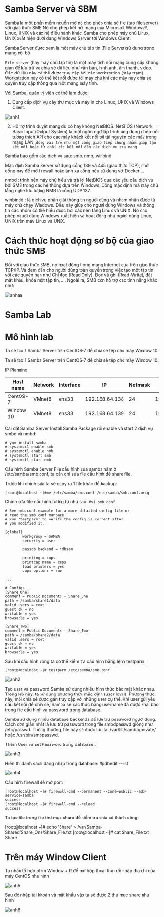 # Samba Server và SBM
Samba là một phần mềm nguồn mở nó cho phép chia sẻ file (tạo file server) với giao thức SMB Nó cho phép kết nối mạng của Microsoft Windows®, Linux, UNIX và các hệ điều hành khác. Samba cho phép máy chủ Linux, UNIX xuất hiện dưới dạng Windows Server tới Windows Client.

Samba Server được xem là một máy chủ tập tin (File Server)sử dụng trong mạng nội bộ

`File server` (hay máy chủ tập tin) là một máy tính nối mạng cung cấp không gian để lưu trữ và chia sẻ dữ liệu như văn bản, hình ảnh, âm thanh, video. Các dữ liệu này có thể được truy cập bởi các workstation (máy trạm). Workstation này có thể kết nối được tới máy chủ khi các máy này chia sẻ quyền truy cập thông qua một mạng máy tính.

Với Samba, quản trị viên có thể làm được:
 
1. Cung cấp dịch vụ cây thư mục và máy in cho Linux, UNIX và Windows Client.

![anh1](https://image.prntscr.com/image/2n-ClZQjSiuz_kgyhuZnRQ.png)

2. Hỗ trợ trình duyệt mạng dù có hay không NetBIOS.
NetBIOS (Network Basic Input/Output System) là một ngôn ngữ lập trình ứng dụng ghép nối tương thích API cho các máy khách kết nối tới tài nguyên các máy trong mạng LAN ,`đóng vai trò như một cổng giao tiếp chung nhằm giúp tạo kết nối hoặc từ chối các kết nối đến các dịch vụ của mạng`

Samba bao gồm các dịch vụ sau: smb, nmb, winbind

Mặc định Samba Server sử dụng cổng 139 và 445 (giao thức TCP), nhớ cổng này để mở firewall hoặc ánh xạ cổng nếu sử dụng với Docker ...

nmbd : trình nền máy chủ hiểu và trả lời NetBIOS qua các yêu cầu dịch vụ bởi SMB trong các hệ thống dựa trên Windows. Cổng mặc định mà máy chủ lắng nghe lưu lượng NMB là cổng UDP 137.

winbindd : là dịch vụ phân giải thông tin người dùng và nhóm nhận được từ máy chủ chạy Windows. Điều này giúp cho người dùng Windows và thông tin các nhóm có thể hiểu được bởi các nền tảng Linux và UNIX. Nó cho phép người dùng Windows xuất hiện và hoạt động như người dùng Linux, UNIX trên máy Linux và UNIX.

# Cách thức hoạt động sơ bộ của giao thức SMB
Đối với giao thức SMB, nó hoạt động trong mạng Internet dựa trên giao thức TCP/IP. Và đem đến cho người dùng toàn quyền trong việc tạo một tập tin với các quyền hạn như Chỉ đọc (Read Only), Đọc và ghi (Read-Write), đặt mật khẩu, khóa một tập tin, …. Ngoài ra, SMB còn hỗ trợ các tính năng khác như:

![anhaa](https://image.prntscr.com/image/C7a0IZqpRjKkYNcN52pHrg.png)
# Samba Lab

# Mô hình lab
Ta sẽ tạo 1 Samba Server trên CentOS-7 để chia sẻ tệp cho máy Window 10.

Ta sẽ tạo 1 Samba Server trên CentOS-7 để chia sẻ tệp cho máy Window 10.

IP Planning

|Host name|Network|Interface|IP|Netmask|Gateway|DNS|
|-|-|-|-|-|-|-|
|CentOS-7|VMnet8|ens33|192.168.64.138|24|192.168.64.138|8.8.8.8|
|Window 10|VMnet8|ens33|192.168.64.139|24|192.168.64.1|8.8.8.8|

Cài đặt Samba Server
Install Samba Package rồi enable và start 2 dịch vụ smbd và nmbd:
```
# yum install samba
# systemctl enable smb
# systemctl enable nmb
# systemctl start smb
# systemctl start nmb
```
Cấu hình Samba Server
File cấu hình của samba nằm ở /etc/samba/smb.conf, ta cần chỉ sửa file cấu hình để share file.

Trước khi chỉnh sửa ta sẽ copy ra 1 file khác để backup:
```
[root@localhost ~]#mv /etc/samba/smb.conf /etc/samba/smb.conf.orig
```
Chỉnh sửa file cấu hình tương tự như sau: `#vi smb.conf`
```
# See smb.conf.example for a more detailed config file or
# read the smb.conf manpage.
# Run 'testparm' to verify the config is correct after
# you modified it.

[global]
        workgroup = SAMBA
        security = user

        passdb backend = tdbsam

        printing = cups
        printcap name = cups
        load printers = yes
        cups options = raw

...

# Configs
[Share_One]
comment = Public Documents - Share_One
path = /samba/share1/data
valid users = root
guest ok = no
writable = yes
browsable = yes

[Share_Two]
comment = Public Documents - Share_Two
path = /samba/share2/data
valid users = root
guest ok = no
writable = yes
browsable = yes
```
Sau khi cấu hình xong ta có thể kiểm tra cấu hình bằng lệnh testparm:
```
[root@localhost ~]# testparm /etc/samba/smb.conf
```
![anh2](https://image.prntscr.com/image/F49zpR_BSuqNdLikHdgSpg.png)

Tạo user và password
Samba sử dụng nhiều hình thức bảo mật khác nhau. Trong lab này, ta sử dụng phương thức mặc định (user level). Phương thức này, mỗi chia sẻ được gán truy cập với những user cụ thể. Khi user gửi yêu cầu kết nối để chia sẻ, Samba sẽ xác thực bằng username đã được khai báo trong file cấu hình và password trong database.

Samba sử dụng nhiều database backends để lưu trữ password người dùng. Cách đơn giản nhất là lưu trữ password trong file smbdpasswd giống như /etc/passwd. Thông thường, file này sẽ được lưu tại /var/lib/samba/private/ hoặc /usr/bin/smbpasswd.

Thêm User và set Password trong database :

![anh3](https://image.prntscr.com/image/AB9YjEW9Qe2rCzVtWxKfvg.png)

Hiển thị danh sách đăng nhập trong database: #pdbedit --list

![anh4](https://image.prntscr.com/image/KR7BcdmARjmR9EH1UsGJ_A.png)

Cấu hình firewall để mở port:
```
[root@localhost ~]# firewall-cmd --permanent --zone=public --add-service=samba
success
[root@localhost ~]# firewall-cmd --reload
success
```
Ta tạo file trong file thư mục share để kiểm tra chia sẻ thành công:

[root@localhost ~]# echo 'Share' > /var/Samba-Shared/Share_One/Share_File.txt
[root@localhost ~]# cat Share_File.txt
Share

# Trên máy Window Client
Ta nhấn tổ hợp phím Window + R để mở hộp thoại Run rồi nhập địa chỉ của máy CentOS như hình

![anh5](https://image.prntscr.com/image/N5NC3Ca4RBKh1POuKV708w.png)

Sau đó nhập tài khoản và mật khẩu vào ta sẽ được 2 thư mục share như hình

![anh6](https://image.prntscr.com/image/E4SoCXeFQYWC_iSJkId3mA.png)
